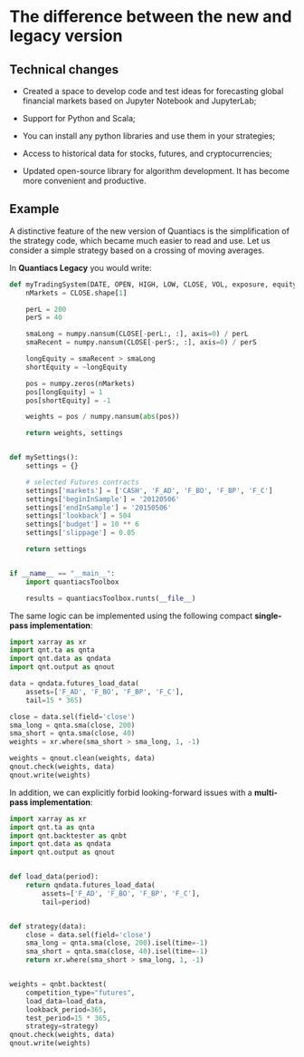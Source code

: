 # The difference between the new and legacy version

## Technical changes

* Created a space to develop code and test ideas for forecasting global financial markets based on Jupyter Notebook and
  JupyterLab;

* Support for Python and Scala;

* You can install any python libraries and use them in your strategies;

* Access to historical data for stocks, futures, and cryptocurrencies;

* Updated open-source library for algorithm development. It has become more convenient and productive.

## Example

A distinctive feature of the new version of Quantiacs is the simplification of the strategy code, which became much
easier to read and use. Let us consider a simple strategy based on a crossing of moving averages.

In **Quantiacs Legacy** you would write:

```python
def myTradingSystem(DATE, OPEN, HIGH, LOW, CLOSE, VOL, exposure, equity, settings):
    nMarkets = CLOSE.shape[1]

    perL = 200
    perS = 40

    smaLong = numpy.nansum(CLOSE[-perL:, :], axis=0) / perL
    smaRecent = numpy.nansum(CLOSE[-perS:, :], axis=0) / perS

    longEquity = smaRecent > smaLong
    shortEquity = ~longEquity

    pos = numpy.zeros(nMarkets)
    pos[longEquity] = 1
    pos[shortEquity] = -1

    weights = pos / numpy.nansum(abs(pos))

    return weights, settings


def mySettings():
    settings = {}

    # selected Futures contracts
    settings['markets'] = ['CASH', 'F_AD', 'F_BO', 'F_BP', 'F_C']
    settings['beginInSample'] = '20120506'
    settings['endInSample'] = '20150506'
    settings['lookback'] = 504
    settings['budget'] = 10 ** 6
    settings['slippage'] = 0.05

    return settings


if __name__ == "__main__":
    import quantiacsToolbox

    results = quantiacsToolbox.runts(__file__)
```

The same logic can be implemented using the following compact **single-pass implementation**:

```python
import xarray as xr
import qnt.ta as qnta
import qnt.data as qndata
import qnt.output as qnout

data = qndata.futures_load_data(
    assets=['F_AD', 'F_BO', 'F_BP', 'F_C'],
    tail=15 * 365)

close = data.sel(field='close')
sma_long = qnta.sma(close, 200)
sma_short = qnta.sma(close, 40)
weights = xr.where(sma_short > sma_long, 1, -1)

weights = qnout.clean(weights, data)
qnout.check(weights, data)
qnout.write(weights)
```

In addition, we can explicitly forbid looking-forward issues with a **multi-pass implementation**:

```python
import xarray as xr
import qnt.ta as qnta
import qnt.backtester as qnbt
import qnt.data as qndata
import qnt.output as qnout


def load_data(period):
    return qndata.futures_load_data(
        assets=['F_AD', 'F_BO', 'F_BP', 'F_C'],
        tail=period)


def strategy(data):
    close = data.sel(field='close')
    sma_long = qnta.sma(close, 200).isel(time=-1)
    sma_short = qnta.sma(close, 40).isel(time=-1)
    return xr.where(sma_short > sma_long, 1, -1)


weights = qnbt.backtest(
    competition_type="futures",
    load_data=load_data,
    lookback_period=365,
    test_period=15 * 365,
    strategy=strategy)
qnout.check(weights, data)
qnout.write(weights)

```